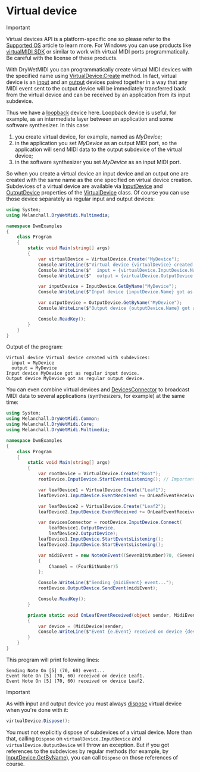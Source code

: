 ﻿---
uid: a_dev_virtual
---

# Virtual device

> [!IMPORTANT]
> Virtual devices API is a platform-specific one so please refer to the [Supported OS](xref:a_develop_supported_os) article to learn more. For Windows you can use products like [virtualMIDI SDK](https://www.tobias-erichsen.de/software/virtualmidi/virtualmidi-sdk.html) or similar to work with virtual MIDI ports programmatically. Be careful with the license of these products.

With DryWetMIDI you can programmatically create virtual MIDI devices with the specified name using [VirtualDevice.Create](xref:Melanchall.DryWetMidi.Multimedia.VirtualDevice.Create(System.String)) method. In fact, virtual device is an [input](xref:a_dev_input) and an [output](xref:a_dev_output) devices paired together in a way that any MIDI event sent to the output device will be immediately transferred back from the virtual device and can be received by an application from its input subdevice.

Thus we have a [loopback](https://en.wikipedia.org/wiki/Loopback) device here. Loopback device is useful, for example, as an intermediate layer between an application and some software synthesizer. In this case:

1. you create virtual device, for example, named as _MyDevice_;
2. in the application you set _MyDevice_ as an output MIDI port, so the application will send MIDI data to the output subdevice of the virtual device;
3. in the software synthesizer you set _MyDevice_ as an input MIDI port.

So when you create a virtual device an input device and an output one are created with the same name as the one specified on virtual device creation. Subdevices of a virtual device are available via [InputDevice](xref:Melanchall.DryWetMidi.Multimedia.VirtualDevice.InputDevice) and [OutputDevice](xref:Melanchall.DryWetMidi.Multimedia.VirtualDevice.OutputDevice) properties of the [VirtualDevice](xref:Melanchall.DryWetMidi.Multimedia.VirtualDevice) class. Of course you can use those device separately as regular input and output devices:

```csharp
using System;
using Melanchall.DryWetMidi.Multimedia;

namespace DwmExamples
{
    class Program
    {
        static void Main(string[] args)
        {
            var virtualDevice = VirtualDevice.Create("MyDevice");
            Console.WriteLine($"Virtual device {virtualDevice} created with subdevices:");
            Console.WriteLine($"  input = {virtualDevice.InputDevice.Name}");
            Console.WriteLine($"  output = {virtualDevice.OutputDevice.Name}");

            var inputDevice = InputDevice.GetByName("MyDevice");
            Console.WriteLine($"Input device {inputDevice.Name} got as regular input device.");

            var outputDevice = OutputDevice.GetByName("MyDevice");
            Console.WriteLine($"Output device {outputDevice.Name} got as regular output device.");

            Console.ReadKey();
        }
    }
}
```

Output of the program:

```text
Virtual device Virtual device created with subdevices:
  input = MyDevice
  output = MyDevice
Input device MyDevice got as regular input device.
Output device MyDevice got as regular output device.
```

You can even combine virtual devices and [DevicesConnector](xref:a_dev_connector) to broadcast MIDI data to several applications (synthesizers, for example) at the same time:

```csharp
using System;
using Melanchall.DryWetMidi.Common;
using Melanchall.DryWetMidi.Core;
using Melanchall.DryWetMidi.Multimedia;

namespace DwmExamples
{
    class Program
    {
        static void Main(string[] args)
        {
            var rootDevice = VirtualDevice.Create("Root");
            rootDevice.InputDevice.StartEventsListening(); // Important, don't forget!

            var leafDevice1 = VirtualDevice.Create("Leaf1");
            leafDevice1.InputDevice.EventReceived += OnLeafEventReceived;

            var leafDevice2 = VirtualDevice.Create("Leaf2");
            leafDevice2.InputDevice.EventReceived += OnLeafEventReceived;

            var devicesConnector = rootDevice.InputDevice.Connect(
                leafDevice1.OutputDevice,
                leafDevice2.OutputDevice);
            leafDevice1.InputDevice.StartEventsListening();
            leafDevice2.InputDevice.StartEventsListening();

            var midiEvent = new NoteOnEvent((SevenBitNumber)70, (SevenBitNumber)60)
            {
                Channel = (FourBitNumber)5
            };

            Console.WriteLine($"Sending {midiEvent} event...");
            rootDevice.OutputDevice.SendEvent(midiEvent);

            Console.ReadKey();
        }

        private static void OnLeafEventReceived(object sender, MidiEventReceivedEventArgs e)
        {
            var device = (MidiDevice)sender;
            Console.WriteLine($"Event {e.Event} received on device {device.Name}.");
        }
    }
}
```

This program will print following lines:

```text
Sending Note On [5] (70, 60) event...
Event Note On [5] (70, 60) received on device Leaf1.
Event Note On [5] (70, 60) received on device Leaf2.
```

> [!IMPORTANT]
> As with input and output device you must always [dispose](xref:Melanchall.DryWetMidi.Multimedia.MidiDevice.Dispose) virtual device when you're done with it:
>
> ```csharp
> virtualDevice.Dispose();
> ```

You must not explicitly dispose of subdevices of a virtual device. More than that, calling `Dispose` on `virtualDevice.InputDevice` and `virtualDevice.OutputDevice` will throw an exception. But if you got references to the subdevices by regular methods (for example, by [InputDevice.GetByName](xref:Melanchall.DryWetMidi.Multimedia.InputDevice.GetByName(System.String))), you can call `Dispose` on those references of course.
